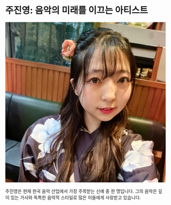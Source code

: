 # 주진영: 음악의 미래를 이끄는 아티스트

![주주주주주주진영](KakaoTalk_20240630_003656495.jpg)

주진영은 현재 한국 음악 산업에서 가장 주목받는 신예 중 한 명입니다. 그의 음악은 깊이 있는 가사와 독특한 음악적 스타일로 많은 이들에게 사랑받고 있습니다.

